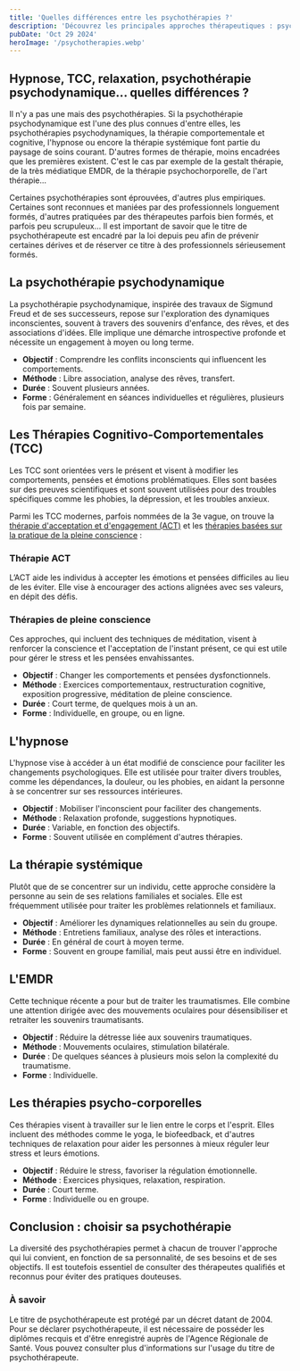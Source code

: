 ```yaml
---
title: 'Quelles différences entre les psychothérapies ?'
description: 'Découvrez les principales approches thérapeutiques : psychothérapie psychodynamique, TCC, hypnose et autres méthodes.'
pubDate: 'Oct 29 2024'
heroImage: '/psychotherapies.webp'
---
```


## Hypnose, TCC, relaxation, psychothérapie psychodynamique... quelles différences ?

Il n'y a pas une mais des psychothérapies. Si la psychothérapie psychodynamique est l'une des plus connues d'entre elles, les psychothérapies psychodynamiques, la thérapie comportementale et cognitive, l'hypnose ou encore la thérapie systémique font partie du paysage de soins courant. D'autres formes de thérapie, moins encadrées que les premières existent. C'est le cas par exemple de la gestalt thérapie, de la très médiatique EMDR, de la thérapie psychochorporelle, de l'art thérapie...

Certaines psychothérapies sont éprouvées, d'autres plus empiriques. Certaines sont reconnues et maniées par des professionnels longuement formés, d'autres pratiquées par des thérapeutes parfois bien formés, et parfois peu scrupuleux... Il est important de savoir que le titre de psychothérapeute est encadré par la loi depuis peu afin de prévenir certaines dérives et de réserver ce titre à des professionnels sérieusement formés.

## La psychothérapie psychodynamique

La psychothérapie psychodynamique, inspirée des travaux de Sigmund Freud et de ses successeurs, repose sur l'exploration des dynamiques inconscientes, souvent à travers des souvenirs d'enfance, des rêves, et des associations d'idées. Elle implique une démarche introspective profonde et nécessite un engagement à moyen ou long terme.

- **Objectif** : Comprendre les conflits inconscients qui influencent les comportements.
- **Méthode** : Libre association, analyse des rêves, transfert.
- **Durée** : Souvent plusieurs années.
- **Forme** : Généralement en séances individuelles et régulières, plusieurs fois par semaine.

## Les Thérapies Cognitivo-Comportementales (TCC)

Les TCC sont orientées vers le présent et visent à modifier les comportements, pensées et émotions problématiques. Elles sont basées sur des preuves scientifiques et sont souvent utilisées pour des troubles spécifiques comme les phobies, la dépression, et les troubles anxieux.

Parmi les TCC modernes, parfois nommées de la 3e vague, on trouve la [thérapie d'acceptation et d'engagement (ACT)](/therapie-acceptation-et-engagement/) et les [thérapies basées sur la pratique de la pleine conscience](/therapie-pleine-conscience/) :

### Thérapie ACT

L’ACT aide les individus à accepter les émotions et pensées difficiles au lieu de les éviter. Elle vise à encourager des actions alignées avec ses valeurs, en dépit des défis.

### Thérapies de pleine conscience

Ces approches, qui incluent des techniques de méditation, visent à renforcer la conscience et l'acceptation de l'instant présent, ce qui est utile pour gérer le stress et les pensées envahissantes.

- **Objectif** : Changer les comportements et pensées dysfonctionnels.
- **Méthode** : Exercices comportementaux, restructuration cognitive, exposition progressive, méditation de pleine conscience.
- **Durée** : Court terme, de quelques mois à un an.
- **Forme** : Individuelle, en groupe, ou en ligne.

## L'hypnose

L'hypnose vise à accéder à un état modifié de conscience pour faciliter les changements psychologiques. Elle est utilisée pour traiter divers troubles, comme les dépendances, la douleur, ou les phobies, en aidant la personne à se concentrer sur ses ressources intérieures.

- **Objectif** : Mobiliser l'inconscient pour faciliter des changements.
- **Méthode** : Relaxation profonde, suggestions hypnotiques.
- **Durée** : Variable, en fonction des objectifs.
- **Forme** : Souvent utilisée en complément d'autres thérapies.

## La thérapie systémique

Plutôt que de se concentrer sur un individu, cette approche considère la personne au sein de ses relations familiales et sociales. Elle est fréquemment utilisée pour traiter les problèmes relationnels et familiaux.

- **Objectif** : Améliorer les dynamiques relationnelles au sein du groupe.
- **Méthode** : Entretiens familiaux, analyse des rôles et interactions.
- **Durée** : En général de court à moyen terme.
- **Forme** : Souvent en groupe familial, mais peut aussi être en individuel.

## L'EMDR

Cette technique récente a pour but de traiter les traumatismes. Elle combine une attention dirigée avec des mouvements oculaires pour désensibiliser et retraiter les souvenirs traumatisants.

- **Objectif** : Réduire la détresse liée aux souvenirs traumatiques.
- **Méthode** : Mouvements oculaires, stimulation bilatérale.
- **Durée** : De quelques séances à plusieurs mois selon la complexité du traumatisme.
- **Forme** : Individuelle.

## Les thérapies psycho-corporelles

Ces thérapies visent à travailler sur le lien entre le corps et l'esprit. Elles incluent des méthodes comme le yoga, le biofeedback, et d'autres techniques de relaxation pour aider les personnes à mieux réguler leur stress et leurs émotions.

- **Objectif** : Réduire le stress, favoriser la régulation émotionnelle.
- **Méthode** : Exercices physiques, relaxation, respiration.
- **Durée** : Court terme.
- **Forme** : Individuelle ou en groupe.

## Conclusion : choisir sa psychothérapie

La diversité des psychothérapies permet à chacun de trouver l'approche qui lui convient, en fonction de sa personnalité, de ses besoins et de ses objectifs. Il est toutefois essentiel de consulter des thérapeutes qualifiés et reconnus pour éviter des pratiques douteuses.

### À savoir

Le titre de psychothérapeute est protégé par un décret datant de 2004. Pour se déclarer psychothérapeute, il est nécessaire de posséder les diplômes recquis et d'être enregistré auprès de l'Agence Régionale de Santé. Vous pouvez consulter plus d'informations sur l'usage du titre de psychothérapeute.
